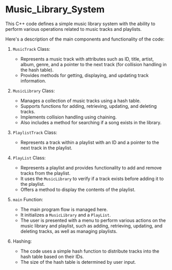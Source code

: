# Music_Library_System
This C++ code defines a simple music library system with the ability to perform various operations related to music tracks and playlists.

Here's a description of the main components and functionality of the code:

1. `MusicTrack` Class:
   - Represents a music track with attributes such as ID, title, artist, album, genre, and a pointer to the next track (for collision handling in the hash table).
   - Provides methods for getting, displaying, and updating track information.

2. `MusicLibrary` Class:
   - Manages a collection of music tracks using a hash table.
   - Supports functions for adding, retrieving, updating, and deleting tracks.
   - Implements collision handling using chaining.
   - Also includes a method for searching if a song exists in the library.

3. `PlaylistTrack` Class:
   - Represents a track within a playlist with an ID and a pointer to the next track in the playlist.

4. `PlayList` Class:
   - Represents a playlist and provides functionality to add and remove tracks from the playlist.
   - It uses the `MusicLibrary` to verify if a track exists before adding it to the playlist.
   - Offers a method to display the contents of the playlist.

5. `main` Function:
   - The main program flow is managed here.
   - It initializes a `MusicLibrary` and a `PlayList`.
   - The user is presented with a menu to perform various actions on the music library and playlist, such as adding, retrieving, updating, and deleting tracks, as well as managing playlists.

6. Hashing:
   - The code uses a simple hash function to distribute tracks into the hash table based on their IDs.
   - The size of the hash table is determined by user input.
